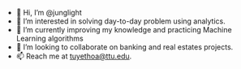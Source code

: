 - 👋 Hi, I’m @junglight
- 👀 I’m interested in solving day-to-day problem using analytics. 
- 🌱 I’m currently improving my knowledge and practicing Machine Learning algorithms
- 💞️ I’m looking to collaborate on banking and real estates projects.
- 📫 Reach me at tuyethoa@ttu.edu.   

<!---
junglight/junglight is a ✨ special ✨ repository because its `README.md` (this file) appears on your GitHub profile.
You can click the Preview link to take a look at your changes.
--->

